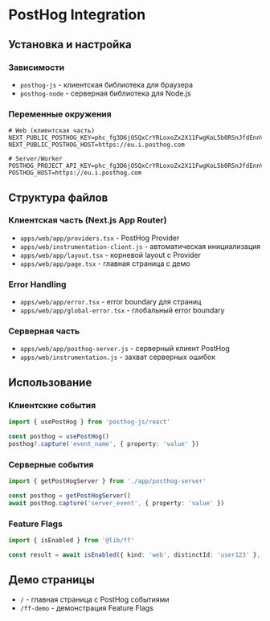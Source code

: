 # PostHog Integration

## Установка и настройка

### Зависимости
- `posthog-js` - клиентская библиотека для браузера
- `posthog-node` - серверная библиотека для Node.js

### Переменные окружения
```env
# Web (клиентская часть)
NEXT_PUBLIC_POSTHOG_KEY=phc_fg3D6jOSQxCrYRLoxoZx2X11FwgKoL5b0RSnJfdEnnV
NEXT_PUBLIC_POSTHOG_HOST=https://eu.i.posthog.com

# Server/Worker
POSTHOG_PROJECT_API_KEY=phc_fg3D6jOSQxCrYRLoxoZx2X11FwgKoL5b0RSnJfdEnnV
POSTHOG_HOST=https://eu.i.posthog.com
```

## Структура файлов

### Клиентская часть (Next.js App Router)
- `apps/web/app/providers.tsx` - PostHog Provider
- `apps/web/instrumentation-client.js` - автоматическая инициализация
- `apps/web/app/layout.tsx` - корневой layout с Provider
- `apps/web/app/page.tsx` - главная страница с демо

### Error Handling
- `apps/web/app/error.tsx` - error boundary для страниц
- `apps/web/app/global-error.tsx` - глобальный error boundary

### Серверная часть
- `apps/web/app/posthog-server.js` - серверный клиент PostHog
- `apps/web/instrumentation.js` - захват серверных ошибок

## Использование

### Клиентские события
```typescript
import { usePostHog } from 'posthog-js/react'

const posthog = usePostHog()
posthog?.capture('event_name', { property: 'value' })
```

### Серверные события
```typescript
import { getPostHogServer } from './app/posthog-server'

const posthog = getPostHogServer()
await posthog.capture('server_event', { property: 'value' })
```

### Feature Flags
```typescript
import { isEnabled } from '@lib/ff'

const result = await isEnabled({ kind: 'web', distinctId: 'user123' }, 'flag_name')
```

## Демо страницы
- `/` - главная страница с PostHog событиями
- `/ff-demo` - демонстрация Feature Flags
